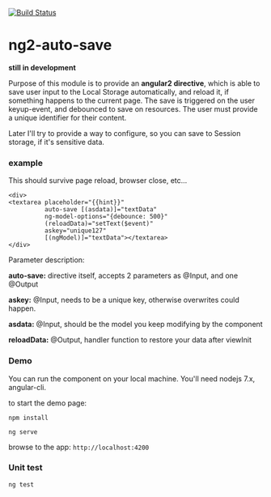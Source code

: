 [![Build Status](https://travis-ci.org/lnardai/ng2-auto-save.svg?branch=master)](https://travis-ci.org/lnardai/ng2-auto-save)

# ng2-auto-save

**still in development**

Purpose of this module is to provide an **angular2 directive**, 
which is able to save user input to the Local Storage automatically, and reload it, 
if something happens to the current page. The save is triggered on the user keyup-event, and debounced to save on resources.
The user must provide a unique identifier for their content.

Later I'll try to provide a way to configure, so you can save to Session storage,
if it's sensitive data.

### example


This should survive page reload, browser close, etc...
```
<div> 
<textarea placeholder="{{hint}}"
          auto-save [(asdata)]="textData"
          ng-model-options="{debounce: 500}"
          (reloadData)="setText($event)"
          askey="unique127"
          [(ngModel)]="textData"></textarea>
</div>
```

Parameter description:

**auto-save:** directive itself, accepts 2 parameters as @Input, and one @Output

**askey:** @Input, needs to be a unique key, otherwise overwrites could happen.

**asdata:** @Input, should be the model you keep modifying by the component

**reloadData:** @Output, handler function to restore your data after viewInit


### Demo

You can run the component on your local machine. You'll need nodejs 7.x, angular-cli.

to start the demo page:

`npm install`

`ng serve`

browse to the app: `http://localhost:4200`


### Unit test

`ng test`
